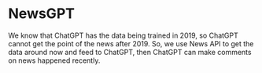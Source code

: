 # NewsGPT
We know that ChatGPT has the data being trained in 2019, so ChatGPT cannot get the point of the news after 2019. So, we use News API to get the data around now and feed to ChatGPT, then ChatGPT can make comments on news happened recently.
